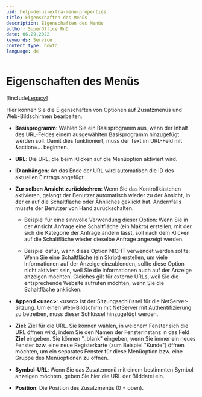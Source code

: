```yaml
---
uid: help-de-ui-extra-menu-properties
title: Eigenschaften des Menüs
description: Eigenschaften des Menüs
author: SuperOffice RnD
date: 06.29.2022
keywords: Service
content_type: howto
language: de
---
```


# Eigenschaften des Menüs

[!include[Legacy](../includes/legacy-extra-menus.md)]

Hier können Sie die Eigenschaften von Optionen auf Zusatzmenüs und Web-Bildschirmen bearbeiten.

* **Basisprogramm**: Wählen Sie ein Basisprogramm aus, wenn der Inhalt des URL-Feldes einem ausgewählten Basisprogramm hinzugefügt werden soll. Damit dies funktioniert, muss der Text im URL-Feld mit &action=... beginnen.

* **URL**: Die URL, die beim Klicken auf die Menüoption aktiviert wird.

* **ID anhängen**: An das Ende der URL wird automatisch die ID des aktuellen Eintrags angefügt.

* **Zur selben Ansicht zurückkehren**: Wenn Sie das Kontrollkästchen aktivieren, gelangt der Benutzer automatisch wieder zu der Ansicht, in der er auf die Schaltfläche oder Ähnliches geklickt hat. Andernfalls müsste der Benutzer von Hand zurückschalten.

  * Beispiel für eine sinnvolle Verwendung dieser Option: Wenn Sie in der Ansicht Anfrage eine Schaltfläche (ein Makro) erstellen, mit der sich die Kategorie der Anfrage ändern lässt, soll nach dem Klicken auf die Schaltfläche wieder dieselbe Anfrage angezeigt werden.

  * Beispiel dafür, wann diese Option NICHT verwendet werden sollte: Wenn Sie eine Schaltfläche (ein Skript) erstellen, um viele Informationen auf der Anzeige einzublenden, sollte diese Option nicht aktiviert sein, weil Sie die Informationen auch auf der Anzeige anzeigen möchten. Gleiches gilt für externe URLs, weil Sie die entsprechende Website aufrufen möchten, wenn Sie die Schaltfläche anklicken.

* **Append &lt;usec&gt;**: &lt;usec&gt; ist der Sitzungsschlüssel für die NetServer-Sitzung. Um einen Web-Bildschirm mit NetServer mit Authentifizierung zu betreiben, muss dieser Schlüssel hinzugefügt werden.

* **Ziel**: Ziel für die URL. Sie können wählen, in welchem Fenster sich die URL öffnen wird, indem Sie den Namen der Fensterinstanz in das Feld **Ziel** eingeben. Sie können "_blank" eingeben, wenn Sie immer ein neues Fenster bzw. eine neue Registerkarte (zum Beispiel "Kunde") öffnen möchten, um ein separates Fenster für diese Menüoption bzw. eine Gruppe des Menüoptionen zu öffnen.

* **Symbol-URL**: Wenn Sie das Zusatzmenü mit einem bestimmten Symbol anzeigen möchten, geben Sie hier die URL der Bilddatei ein.

* **Position**: Die Position des Zusatzmenüs (0 = oben).
